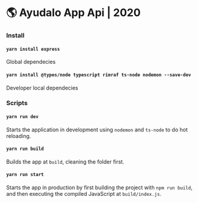 


# 🌎 Ayudalo App Api | 2020

### Install

#### `yarn install express`
Global dependecies

#### `yarn install @types/node typescript rimraf ts-node nodemon --save-dev`
Developer local dependecies

### Scripts

#### `yarn run dev`

Starts the application in development using `nodemon` and `ts-node` to do hot reloading.

#### `yarn run build`

Builds the app at `build`, cleaning the folder first.

#### `yarn run start`

Starts the app in production by first building the project with `npm run build`, and then executing the compiled JavaScript at `build/index.js`.
